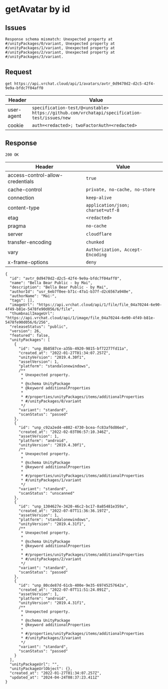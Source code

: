 # getAvatar by id

## Issues
```
Response schema mismatch: Unexpected property at #/unityPackages/0/variant, Unexpected property at #/unityPackages/1/variant, Unexpected property at #/unityPackages/2/variant, Unexpected property at #/unityPackages/3/variant.
```

## Request
`get https://api.vrchat.cloud/api/1/avatars/avtr_0d9470d2-d2c5-42f4-9e9a-bfdc7f04aff0`

| Header | Value |
| ------ | ----- |
| user-agent | `specification-test/@<unstable> https://github.com/vrchatapi/specification-test/issues/new` |
| cookie | `auth=<redacted>; twoFactorAuth=<redacted>` |


## Response
`200 OK`

| Header | Value |
| ------ | ----- |
| access-control-allow-credentials | `true` |
| cache-control | `private, no-cache, no-store` |
| connection | `keep-alive` |
| content-type | `application/json; charset=utf-8` |
| etag | `<redacted>` |
| pragma | `no-cache` |
| server | `cloudflare` |
| transfer-encoding | `chunked` |
| vary | `Authorization, Accept-Encoding` |
| x-frame-options | `deny` |

```jsonc
{
  "id": "avtr_0d9470d2-d2c5-42f4-9e9a-bfdc7f04aff0",
  "name": "Bella Bear Public - by Mai",
  "description": "Bella Bear Public - by Mai",
  "authorId": "usr_6eb7f0ee-b71c-47a1-b37f-d2c6567a940e",
  "authorName": "Mai♡",
  "tags": [],
  "imageUrl": "https://api.vrchat.cloud/api/1/file/file_04a70244-6e90-4f49-b81e-5478fe90d056/6/file",
  "thumbnailImageUrl": "https://api.vrchat.cloud/api/1/image/file_04a70244-6e90-4f49-b81e-5478fe90d056/6/256",
  "releaseStatus": "public",
  "version": 26,
  "featured": false,
  "unityPackages": [
    {
      "id": "unp_8b8587ce-a35b-4920-9815-bf72277fd11a",
      "created_at": "2022-01-27T01:34:07.257Z",
      "unityVersion": "2019.4.30f1",
      "assetVersion": 1,
      "platform": "standalonewindows",
      /**
       * Unexpected property.
       *
       * @schema UnityPackage
       * @keyword additionalProperties
       *
       * #/properties/unityPackages/items/additionalProperties
       * #/unityPackages/0/variant
       */
      "variant": "standard",
      "scanStatus": "passed"
    },
    {
      "id": "unp_c92a2ed4-e802-4730-bcea-fc83af6d86ed",
      "created_at": "2022-02-03T06:57:10.346Z",
      "assetVersion": 1,
      "platform": "android",
      "unityVersion": "2019.4.30f1",
      /**
       * Unexpected property.
       *
       * @schema UnityPackage
       * @keyword additionalProperties
       *
       * #/properties/unityPackages/items/additionalProperties
       * #/unityPackages/1/variant
       */
      "variant": "standard",
      "scanStatus": "unscanned"
    },
    {
      "id": "unp_1304627e-3420-46c2-bc17-8a85481e359a",
      "created_at": "2022-07-07T11:36:36.197Z",
      "assetVersion": 1,
      "platform": "standalonewindows",
      "unityVersion": "2019.4.31f1",
      /**
       * Unexpected property.
       *
       * @schema UnityPackage
       * @keyword additionalProperties
       *
       * #/properties/unityPackages/items/additionalProperties
       * #/unityPackages/2/variant
       */
      "variant": "standard",
      "scanStatus": "passed"
    },
    {
      "id": "unp_80cde87d-61cb-400e-9e35-69745257642a",
      "created_at": "2022-07-07T11:51:24.091Z",
      "assetVersion": 1,
      "platform": "android",
      "unityVersion": "2019.4.31f1",
      /**
       * Unexpected property.
       *
       * @schema UnityPackage
       * @keyword additionalProperties
       *
       * #/properties/unityPackages/items/additionalProperties
       * #/unityPackages/3/variant
       */
      "variant": "standard",
      "scanStatus": "passed"
    }
  ],
  "unityPackageUrl": "",
  "unityPackageUrlObject": {},
  "created_at": "2022-01-27T01:34:07.257Z",
  "updated_at": "2024-04-24T08:37:23.411Z"
}
```
